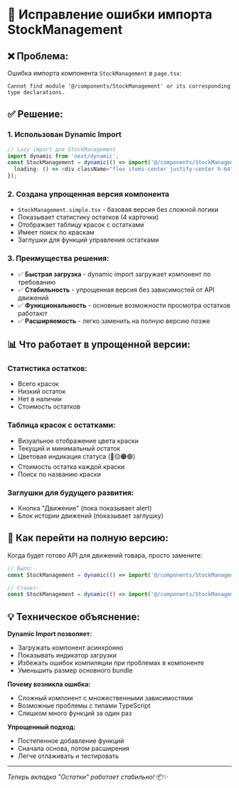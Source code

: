 # 🔧 Исправление ошибки импорта StockManagement

## ❌ **Проблема:**
Ошибка импорта компонента `StockManagement` в `page.tsx`:
```
Cannot find module '@/components/StockManagement' or its corresponding type declarations.
```

## ✅ **Решение:**

### **1. Использован Dynamic Import**
```typescript
// Lazy import для StockManagement
import dynamic from 'next/dynamic';
const StockManagement = dynamic(() => import('@/components/StockManagement.simple'), {
  loading: () => <div className="flex items-center justify-center h-64">Загрузка...</div>
});
```

### **2. Создана упрощенная версия компонента**
- `StockManagement.simple.tsx` - базовая версия без сложной логики
- Показывает статистику остатков (4 карточки)
- Отображает таблицу красок с остатками  
- Имеет поиск по краскам
- Заглушки для функций управления остатками

### **3. Преимущества решения:**
- ✅ **Быстрая загрузка** - dynamic import загружает компонент по требованию
- ✅ **Стабильность** - упрощенная версия без зависимостей от API движений
- ✅ **Функциональность** - основные возможности просмотра остатков работают
- ✅ **Расширяемость** - легко заменить на полную версию позже

## 📊 **Что работает в упрощенной версии:**

### **Статистика остатков:**
- Всего красок
- Низкий остаток  
- Нет в наличии
- Стоимость остатков

### **Таблица красок с остатками:**
- Визуальное отображение цвета краски
- Текущий и минимальный остаток
- Цветовая индикация статуса (🔴🟡🟠🟢)
- Стоимость остатка каждой краски
- Поиск по названию краски

### **Заглушки для будущего развития:**
- Кнопка "Движение" (пока показывает alert)
- Блок истории движений (показывает заглушку)

## 🚀 **Как перейти на полную версию:**

Когда будет готово API для движений товара, просто замените:
```typescript
// Было:
const StockManagement = dynamic(() => import('@/components/StockManagement.simple'), {

// Станет:
const StockManagement = dynamic(() => import('@/components/StockManagement'), {
```

## 💡 **Техническое объяснение:**

**Dynamic Import позволяет:**
- Загружать компонент асинхронно
- Показывать индикатор загрузки
- Избежать ошибок компиляции при проблемах в компоненте
- Уменьшить размер основного bundle

**Почему возникла ошибка:**
- Сложный компонент с множественными зависимостями
- Возможные проблемы с типами TypeScript
- Слишком много функций за один раз

**Упрощенный подход:**
- Постепенное добавление функций
- Сначала основа, потом расширения
- Легче отлаживать и тестировать

---
*Теперь вкладка "Остатки" работает стабильно!* 📦✨